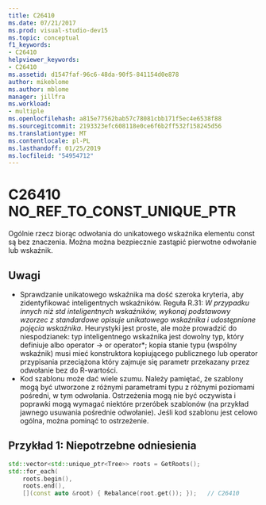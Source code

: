 ```yaml
---
title: C26410
ms.date: 07/21/2017
ms.prod: visual-studio-dev15
ms.topic: conceptual
f1_keywords:
- C26410
helpviewer_keywords:
- C26410
ms.assetid: d1547faf-96c6-48da-90f5-841154d0e878
author: mikeblome
ms.author: mblome
manager: jillfra
ms.workload:
- multiple
ms.openlocfilehash: a815e77562bab57c78081cbb171f5ec4e6538f88
ms.sourcegitcommit: 2193323efc608118e0ce6f6b2ff532f158245d56
ms.translationtype: MT
ms.contentlocale: pl-PL
ms.lasthandoff: 01/25/2019
ms.locfileid: "54954712"
---
```

# <a name="c26410--noreftoconstuniqueptr"></a>C26410  NO_REF_TO_CONST_UNIQUE_PTR
Ogólnie rzecz biorąc odwołania do unikatowego wskaźnika elementu const są bez znaczenia. Można można bezpiecznie zastąpić pierwotne odwołanie lub wskaźnik.

## <a name="remarks"></a>Uwagi
- Sprawdzanie unikatowego wskaźnika ma dość szeroka kryteria, aby zidentyfikować inteligentnych wskaźników. Reguła R.31: *W przypadku innych niż std inteligentnych wskaźników, wykonaj podstawowy wzorzec z standardowe opisuje unikatowego wskaźnika i udostępnione pojęcia wskaźnika*. Heurystyki jest proste, ale może prowadzić do niespodzianek: typ inteligentnego wskaźnika jest dowolny typ, który definiuje albo operator -> or operator\*; kopia stanie typu (wspólny wskaźnik) musi mieć konstruktora kopiującego publicznego lub operator przypisania przeciążona który zajmuje się parametr przekazany przez odwołanie bez do R-wartości.
- Kod szablonu może dać wiele szumu. Należy pamiętać, że szablony mogą być utworzone z różnymi parametrami typu z różnymi poziomami pośredni, w tym odwołania. Ostrzeżenia mogą nie być oczywista i poprawki mogą wymagać niektóre przeróbek szablonów (na przykład jawnego usuwania pośrednie odwołanie). Jeśli kod szablonu jest celowo ogólna, można pominąć to ostrzeżenie.

## <a name="example-1-unnecessary-reference"></a>Przykład 1: Niepotrzebne odniesienia
```cpp
std::vector<std::unique_ptr<Tree>> roots = GetRoots();
std::for_each(
    roots.begin(),
    roots.end(),
    [](const auto &root) { Rebalance(root.get()); });   // C26410
```